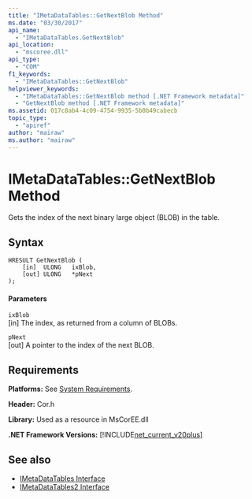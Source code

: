 ```yaml
---
title: "IMetaDataTables::GetNextBlob Method"
ms.date: "03/30/2017"
api_name: 
  - "IMetaDataTables.GetNextBlob"
api_location: 
  - "mscoree.dll"
api_type: 
  - "COM"
f1_keywords: 
  - "IMetaDataTables::GetNextBlob"
helpviewer_keywords: 
  - "IMetaDataTables::GetNextBlob method [.NET Framework metadata]"
  - "GetNextBlob method [.NET Framework metadata]"
ms.assetid: 017c8ab4-4c09-4754-9935-5b0b49cabecb
topic_type: 
  - "apiref"
author: "mairaw"
ms.author: "mairaw"
---
```

# IMetaDataTables::GetNextBlob Method
Gets the index of the next binary large object (BLOB) in the table.  
  
## Syntax  
  
```  
HRESULT GetNextBlob (  
    [in]  ULONG   ixBlob,  
    [out] ULONG   *pNext  
);  
```  
  
#### Parameters  
 `ixBlob`  
 [in] The index, as returned from a column of BLOBs.  
  
 `pNext`  
 [out] A pointer to the index of the next BLOB.  
  
## Requirements  
 **Platforms:** See [System Requirements](../../../../docs/framework/get-started/system-requirements.md).  
  
 **Header:** Cor.h  
  
 **Library:** Used as a resource in MsCorEE.dll  
  
 **.NET Framework Versions:** [!INCLUDE[net_current_v20plus](../../../../includes/net-current-v20plus-md.md)]  
  
## See also
- [IMetaDataTables Interface](../../../../docs/framework/unmanaged-api/metadata/imetadatatables-interface.md)
- [IMetaDataTables2 Interface](../../../../docs/framework/unmanaged-api/metadata/imetadatatables2-interface.md)
